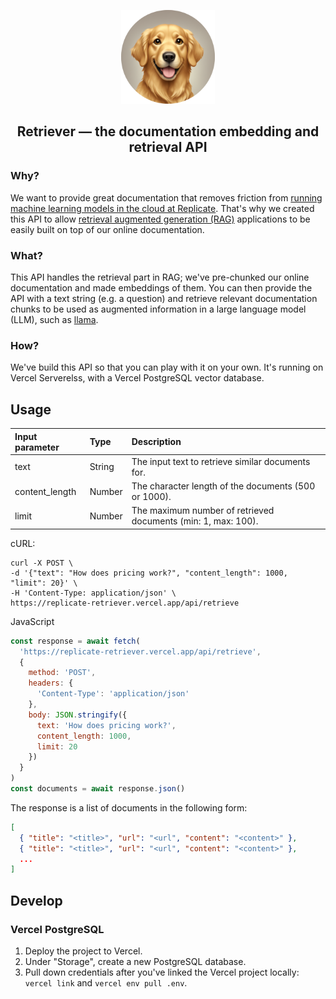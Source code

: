 <p align="center">
  <img src="public/retriever_logo.png" height=150>
</p>

## <div align="center"><b>Retriever</b> — the documentation embedding and retrieval API</div>

### Why?

We want to provide great documentation that removes friction from [running machine learning models in the cloud at Replicate](https://replicate.com/). That's why we created this API to allow [retrieval augmented generation (RAG)](https://replicate.com/blog/how-to-use-rag-with-chromadb-and-mistral-7b-instruct) applications to be easily built on top of our online documentation.

### What?

This API handles the retrieval part in RAG; we've pre-chunked our online documentation and made embeddings of them. You can then provide the API with a text string (e.g. a question) and retrieve relevant documentation chunks to be used as augmented information in a large language model (LLM), such as [llama](https://replicate.com/meta/llama-2-7b-chat).

### How?

We've build this API so that you can play with it on your own. It's running on Vercel Serverelss, with a Vercel PostgreSQL vector database.

## Usage

| Input parameter | Type   | Description                                                   |
| :-------------- | :----- | :------------------------------------------------------------ |
| text            | String | The input text to retrieve similar documents for.             |
| content_length  | Number | The character length of the documents (500 or 1000).          |
| limit           | Number | The maximum number of retrieved documents (min: 1, max: 100). |

cURL:

```shell
curl -X POST \
-d '{"text": "How does pricing work?", "content_length": 1000, "limit": 20}' \
-H 'Content-Type: application/json' \
https://replicate-retriever.vercel.app/api/retrieve
```

JavaScript

```js
const response = await fetch(
  'https://replicate-retriever.vercel.app/api/retrieve',
  {
    method: 'POST',
    headers: {
      'Content-Type': 'application/json'
    },
    body: JSON.stringify({
      text: 'How does pricing work?',
      content_length: 1000,
      limit: 20
    })
  }
)
const documents = await response.json()
```

The response is a list of documents in the following form:

```json
[
  { "title": "<title>", "url": "<url", "content": "<content>" },
  { "title": "<title>", "url": "<url", "content": "<content>" },
  ...
]
```

## Develop

### Vercel PostgreSQL

1. Deploy the project to Vercel.
2. Under "Storage", create a new PostgreSQL database.
3. Pull down credentials after you've linked the Vercel project locally: `vercel link` and `vercel env pull .env`.
